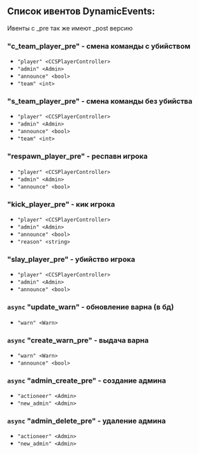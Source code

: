 ## Список ивентов DynamicEvents:
Ивенты с _pre так же имеют _post версию
### "c_team_player_pre" - смена команды с убийством
- `"player" <CCSPlayerController>`
- `"admin" <Admin>`
- `"announce" <bool>`
- `"team" <int>`
### "s_team_player_pre" - смена команды без убийства
- `"player" <CCSPlayerController>`
- `"admin" <Admin>`
- `"announce" <bool>`
- `"team" <int>`
### "respawn_player_pre" - респавн игрока
- `"player" <CCSPlayerController>`
- `"admin" <Admin>`
- `"announce" <bool>`
### "kick_player_pre" - кик игрока
- `"player" <CCSPlayerController>`
- `"admin" <Admin>`
- `"announce" <bool>`
- `"reason" <string>`
### "slay_player_pre" - убийство игрока
- `"player" <CCSPlayerController>`
- `"admin" <Admin>`
- `"announce" <bool>`
### `async` "update_warn" - обновление варна (в бд)
- `"warn" <Warn>`
### `async` "create_warn_pre" - выдача варна
- `"warn" <Warn>`
- `"announce" <bool>`
### `async` "admin_create_pre" - создание админа
- `"actioneer" <Admin>`
- `"new_admin" <Admin>`
### `async` "admin_delete_pre" - удаление админа
- `"actioneer" <Admin>`
- `"new_admin" <Admin>`
